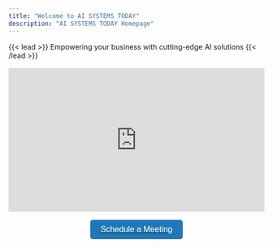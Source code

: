 ```yaml
---
title: "Welcome to AI SYSTEMS TODAY"
description: "AI SYSTEMS TODAY Homepage"
---
```


<style>
/* Title and Subtitle Adjustments */
.page-content h1 {
  margin-bottom: 0.5rem; /* Decrease space below the title */
  font-size: 2.5rem; /* Slightly larger title for emphasis */
  line-height: 1.2; /* Adjust line height for compact spacing */
  text-align: center; /* Center align the title */
}

.page-content p {
  margin-top: 0.2rem; /* Minimal space above the subtitle */
  margin-bottom: 1rem; /* Balanced space below subtitle */
  font-size: 1.2rem; /* Adjust font size */
  text-align: center; /* Center align subtitle */
}

/* Video Container */
.responsive-video {
  position: relative;
  width: 100%;
  max-width: 720px; /* Restrict width for better layout */
  margin: 1rem auto 0.5rem; /* Reduce space above and below video */
  padding-bottom: 56.25%; /* Maintain 16:9 aspect ratio */
  height: 0;
  overflow: hidden;
}

.responsive-video iframe {
  position: absolute;
  top: 0;
  left: 0;
  width: 100%;
  height: 100%;
}

/* Button Spacing */
.meeting-button {
  display: block;
  margin: 1rem auto; /* Center button and reduce top spacing */
  padding: 10px 20px;
  background-color: #1f78b4;
  color: white;
  border: none;
  border-radius: 5px;
  cursor: pointer;
  font-size: 1rem;
  text-align: center;
}

.meeting-button:hover {
  background-color: #155a8a;
}
</style>

  <!-- Subtitle -->
  {{< lead >}}
  Empowering your business with cutting-edge AI solutions
  {{< /lead >}}
  <!-- <p>Empowering your business with cutting-edge AI solutions</p> -->

  <!-- Video -->
  <div class="responsive-video">
    <iframe
      id="ytplayer"
      src="https://www.youtube.com/embed/N2A6DqjzOhI?enablejsapi=1&rel=0&iv_load_policy=3"
      frameborder="0"
      allowfullscreen>
    </iframe>
  </div>

  <!-- Meeting Button -->
  <a href="https://calendly.com/contact-ai-systems-today/30min" target="_blank">
    <button class="meeting-button">Schedule a Meeting</button>
  </a>
</div>
